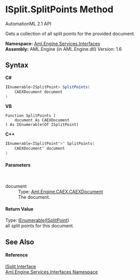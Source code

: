# ISplit.SplitPoints Method 
AutomationML 2.1 API 

Gets a collection of all split points for the provided document.

**Namespace:**&nbsp;<a href="N_Aml_Engine_Services_Interfaces">Aml.Engine.Services.Interfaces</a><br />**Assembly:**&nbsp;AML.Engine (in AML.Engine.dll) Version: 1.6

## Syntax

**C#**<br />
``` C#
IEnumerable<ISplitPoint> SplitPoints(
	CAEXDocument document
)
```

**VB**<br />
``` VB
Function SplitPoints ( 
	document As CAEXDocument
) As IEnumerable(Of ISplitPoint)
```

**C++**<br />
``` C++
IEnumerable<ISplitPoint^>^ SplitPoints(
	CAEXDocument^ document
)
```


#### Parameters
&nbsp;<dl><dt>document</dt><dd>Type: <a href="T_Aml_Engine_CAEX_CAEXDocument">Aml.Engine.CAEX.CAEXDocument</a><br />The document.</dd></dl>

#### Return Value
Type: <a href="https://docs.microsoft.com/dotnet/api/system.collections.generic.ienumerable-1" target="_parent" rel="noopener noreferrer">IEnumerable</a>(<a href="T_Aml_Engine_Services_Interfaces_ISplitPoint">ISplitPoint</a>)<br />all split points for this document.

## See Also


#### Reference
<a href="T_Aml_Engine_Services_Interfaces_ISplit">ISplit Interface</a><br /><a href="N_Aml_Engine_Services_Interfaces">Aml.Engine.Services.Interfaces Namespace</a><br />